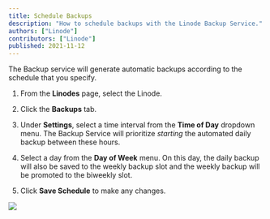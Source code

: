 ```yaml
---
title: Schedule Backups
description: "How to schedule backups with the Linode Backup Service."
authors: ["Linode"]
contributors: ["Linode"]
published: 2021-11-12
---
```


The Backup service will generate automatic backups according to the schedule that you specify.

1.  From the **Linodes** page, select the Linode.

1.  Click the **Backups** tab.

1.  Under **Settings**, select a time interval from the **Time of Day** dropdown menu. The Backup Service will prioritize *starting* the automated daily backup between these hours.

1.  Select a day from the **Day of Week** menu. On this day, the daily backup will also be saved to the weekly backup slot and the weekly backup will be promoted to the biweekly slot.

1.  Click **Save Schedule** to make any changes.

![](backups-schedule.png)